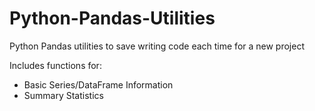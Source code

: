 # Python-Pandas-Utilities
Python Pandas utilities to save writing code each time for a new project

Includes functions for:
 - Basic Series/DataFrame Information
 - Summary Statistics

